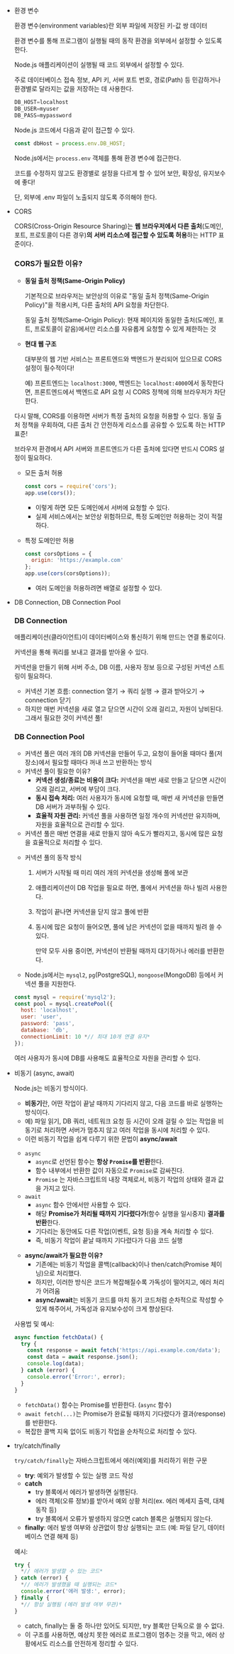 - 환경 변수
    
    환경 변수(environment variables)란 외부 파일에 저장된 키-값 쌍 데이터
    
    환경 변수를 통해 프로그램이 실행될 때의 동작 환경을 외부에서 설정할 수 있도록 한다.
    
    Node.js 애플리케이션이 실행될 때 코드 외부에서 설정할 수 있다.
    
    주로 데이터베이스 접속 정보, API 키, 서버 포트 번호, 경로(Path) 등 민감하거나 환경별로 달라지는 값을 저장하는 데 사용한다.
    
    ```jsx
    DB_HOST=localhost
    DB_USER=myuser
    DB_PASS=mypassword
    ```
    
    Node.js 코드에서 다음과 같이 접근할 수 있다.
    
    ```jsx
    const dbHost = process.env.DB_HOST;
    ```
    
    Node.js에서는 `process.env` 객체를 통해 환경 변수에 접근한다.
    
    코드를 수정하지 않고도 환경별로 설정을 다르게 할 수 있어 보안, 확장성, 유지보수에 좋다!
    
    단, 외부에 .env 파일이 노출되지 않도록 주의해야 한다.
    
- CORS
    
    CORS(Cross-Origin Resource Sharing)는 **웹 브라우저에서 다른 출처**(도메인, 포트, 프로토콜이 다른 경우)**의** **서버 리소스에 접근할 수 있도록 허용**하는 HTTP 표준이다.
    
    ### CORS가 필요한 이유?
    
    - **동일 출처 정책(Same-Origin Policy)**
        
        기본적으로 브라우저는 보안상의 이유로 "동일 출처 정책(Same-Origin Policy)"을 적용시켜, 다른 출처의 API 요청을 차단한다.
        
        동일 출처 정책(Same-Origin Policy): 현재 페이지와 동일한 출처(도메인, 포트, 프로토콜이 같음)에서만 리소스를 자유롭게 요청할 수 있게 제한하는 것
        
    - **현대 웹 구조**
        
        대부분의 웹 기반 서비스는 프론트엔드와 백엔드가 분리되어 있으므로 CORS 설정이 필수적이다!
        
        예) 프론트엔드는 `localhost:3000`, 백엔드는 `localhost:4000`에서 동작한다면, 프론트엔드에서 백엔드로 API 요청 시 CORS 정책에 의해 브라우저가 차단한다.
        
    
    다시 말해, CORS를 이용하면 서버가 특정 출처의 요청을 허용할 수 있다.
    동일 출처 정책을 우회하여, 다른 출처 간 안전하게 리소스를 공유할 수 있도록 하는 HTTP 표준!
    
    브라우저 환경에서 API 서버와 프론트엔드가 다른 출처에 있다면 반드시 CORS 설정이 필요하다.
    
    - 모든 출처 허용
        
        ```jsx
        const cors = require('cors');
        app.use(cors());
        ```
        
        - 이렇게 하면 모든 도메인에서 서버에 요청할 수 있다.
        - 실제 서비스에서는 보안상 위험하므로, 특정 도메인만 허용하는 것이 적절하다.
    - 특정 도메인만 허용
        
        ```jsx
        const corsOptions = {
          origin: 'https://example.com'
        };
        app.use(cors(corsOptions));
        ```
        
        - 여러 도메인을 허용하려면 배열로 설정할 수 있다.
- DB Connection, DB Connection Pool
    
    ### **DB Connection**
    
    애플리케이션(클라이언트)이 데이터베이스와 통신하기 위해 만드는 연결 통로이다.
    
    커넥션을 통해 쿼리를 보내고 결과를 받아올 수 있다.
    
    커넥션을 만들기 위해 서버 주소, DB 이름, 사용자 정보 등으로 구성된 커넥션 스트링이 필요하다.
    
    - 커넥션 기본 흐름:
    connection 열기 → 쿼리 실행 → 결과 받아오기 → connection 닫기
    - 하지만 매번 커넥션을 새로 열고 닫으면 시간이 오래 걸리고, 자원이 낭비된다. 그래서 필요한 것이 커넥션 풀!
    
    ### **DB Connection Pool**
    
    - 커넥션 풀은 여러 개의 DB 커넥션을 만들어 두고, 요청이 들어올 때마다 풀(저장소)에서 필요할 때마다 꺼내 쓰고 반환하는 방식
    - 커넥션 풀이 필요한 이유?
        - **커넥션 생성/종료는 비용이 크다:** 커넥션을 매번 새로 만들고 닫으면 시간이 오래 걸리고, 서버에 부담이 크다.
        - **동시 접속 처리:** 여러 사용자가 동시에 요청할 때, 매번 새 커넥션을 만들면 DB 서버가 과부하될 수 있다.
        - **효율적 자원 관리:** 커넥션 풀을 사용하면 일정 개수의 커넥션만 유지하며, 자원을 효율적으로 관리할 수 있다.
    - 커넥션 풀은 매번 연결을 새로 만들지 않아 속도가 빨라지고, 동시에 많은 요청을 효율적으로 처리할 수 있다.
    
    <aside>
    
    - 커넥션 풀의 동작 방식
        1. 서버가 시작될 때 미리 여러 개의 커넥션을 생성해 풀에 보관
        2. 애플리케이션이 DB 작업을 필요로 하면, 풀에서 커넥션을 하나 빌려 사용한다.
        3. 작업이 끝나면 커넥션을 닫지 않고 풀에 반환
        4. 동시에 많은 요청이 들어오면, 풀에 남은 커넥션이 없을 때까지 빌려 쓸 수 있다.
            
            만약 모두 사용 중이면, 커넥션이 반환될 때까지 대기하거나 에러를 반환한다.
            
    </aside>
    
    - Node.js에서는 `mysql2`, `pg`(PostgreSQL), `mongoose`(MongoDB) 등에서 커넥션 풀을 지원한다.
    
    ```jsx
    const mysql = require('mysql2');
    const pool = mysql.createPool({
      host: 'localhost',
      user: 'user',
      password: 'pass',
      database: 'db',
      connectionLimit: 10 *// 최대 10개 연결 유지*
    });
    ```
    
    여러 사용자가 동시에 DB를 사용해도 효율적으로 자원을 관리할 수 있다.
    
- 비동기 (async, await)
    
    Node.js는 비동기 방식이다.
    
    - **비동기**란, 어떤 작업이 끝날 때까지 기다리지 않고, 다음 코드를 바로 실행하는 방식이다.
    - 예) 파일 읽기, DB 쿼리, 네트워크 요청 등 시간이 오래 걸릴 수 있는 작업을 비동기로 처리하면 서버가 멈추지 않고 여러 작업을 동시에 처리할 수 있다.
    - 이런 비동기 작업을 쉽게 다루기 위한 문법이 **async/await**
    
    <aside>
    
    - `async`
        - `async`로 선언된 함수는 **항상 `Promise`를 반환**한다.
        - 함수 내부에서 반환한 값이 자동으로 `Promise`로 감싸진다.
        - `Promise` 는 자바스크립트의 내장 객체로서, 비동기 작업의 상태와 결과 값을 가지고 있다.
    - `await`
        - `async` 함수 안에서만 사용할 수 있다.
        - 해당 **Promise가 처리될 때까지 기다렸다가**(함수 실행을 일시중지) **결과를 반환**한다.
        - 기다리는 동안에도 다른 작업(이벤트, 요청 등)을 계속 처리할 수 있다.
        - 즉, 비동기 작업이 끝날 때까지 기다렸다가 다음 코드 실행
    </aside>
    
    <aside>
    
    - **async/await가 필요한 이유?**
        - 기존에는 비동기 작업을 콜백(callback)이나 then/catch(Promise 체이닝)으로 처리했다.
        - 하지만, 이러한 방식은 코드가 복잡해질수록 가독성이 떨어지고, 에러 처리가 어려움
        - **async/await**는 비동기 코드를 마치 동기 코드처럼 순차적으로 작성할 수 있게 해주어서, 가독성과 유지보수성이 크게 향상된다.
    </aside>
    
    <aside>
    
    사용법 및 예시:
    
    ```jsx
    async function fetchData() {
      try {
        const response = await fetch('https://api.example.com/data');
        const data = await response.json();
        console.log(data);
      } catch (error) {
        console.error('Error:', error);
      }
    }
    ```
    
    - `fetchData()` 함수는 Promise를 반환한다. (`async` 함수)
    - `await fetch(...)`는 Promise가 완료될 때까지 기다렸다가 결과(response)를 반환한다.
    - 복잡한 콜백 지옥 없이도 비동기 작업을 순차적으로 처리할 수 있다.
    </aside>
    
- try/catch/finally
    
    `try/catch/finally`는 자바스크립트에서 에러(예외)를 처리하기 위한 구문
    
    - **try**: 예외가 발생할 수 있는 실행 코드 작성
    - **catch**
        - try 블록에서 에러가 발생하면 실행된다.
        - 에러 객체(오류 정보)를 받아서 예외 상황 처리(ex. 에러 메세지 출력, 대체 동작 등)
        - try 블록에서 오류가 발생하지 않으면 catch 블록은 실행되지 않는다.
    - **finally**: 에러 발생 여부와 상관없이 항상 실행되는 코드
    (예: 파일 닫기, 데이터베이스 연결 해제 등)
    
    예시:
    
    ```jsx
    try {
      *// 에러가 발생할 수 있는 코드*
    } catch (error) {
      *// 에러가 발생했을 때 실행되는 코드*
      console.error('에러 발생:', error);
    } finally {
      *// 항상 실행됨 (에러 발생 여부 무관)*
    }
    ```
    
    - catch, finally는 둘 중 하나만 있어도 되지만, try 블록만 단독으로 쓸 수 없다.
    - 이 구조를 사용하면, 예상치 못한 에러로 프로그램이 멈추는 것을 막고, 에러 상황에서도 리소스를 안전하게 정리할 수 있다.